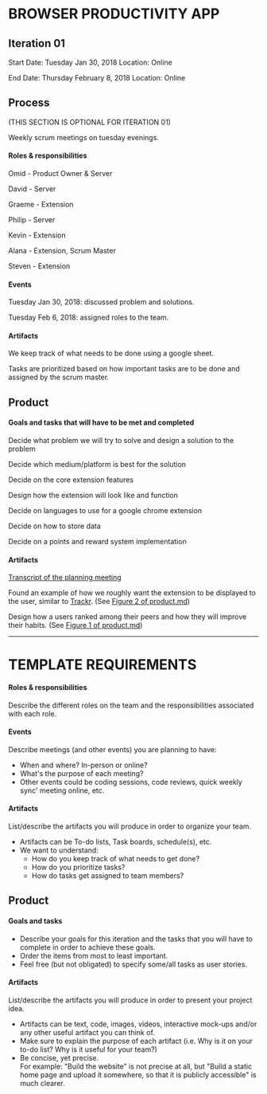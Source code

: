 # BROWSER PRODUCTIVITY APP

## Iteration 01

Start Date: Tuesday Jan 30, 2018
Location: Online
<!--- Established a product and discussed goals of the product. (NOT needed here) --->

End Date: Thursday February 8, 2018
Location: Online
<!--- Assigned roles to the team. --->

## Process
(THIS SECTION IS OPTIONAL FOR ITERATION 01)

Weekly scrum meetings on tuesday evenings. 

#### Roles & responsibilities 

Omid - Product Owner & Server

David - Server

Graeme - Extension

Philip - Server

Kevin - Extension

Alana - Extension, Scrum Master

Steven - Extension

#### Events

Tuesday Jan 30, 2018: discussed problem and solutions.

Tuesday Feb 6, 2018: assigned roles to the team.

#### Artifacts

We keep track of what needs to be done using a google sheet.

Tasks are prioritized based on how important tasks are to be done and assigned by the scrum master.


## Product

#### Goals and tasks that will have to be met and completed

Decide what problem we will try to solve and design a solution to the problem

Decide which medium/platform is best for the solution

Decide on the core extension features

Design how the extension will look like and function

Decide on languages to use for a google chrome extension

Decide on how to store data

Decide on a points and reward system implementation

#### Artifacts

[Transcript of the planning meeting](https://github.com/csc301-winter-2018/project-team-02/blob/master/deliverables/Planning%20meeting%20transcript)

Found an example of how we roughly want the extension to be displayed to the user, similar to [Trackr](https://github.com/srikarg/Trackr). (See [Figure 2 of product.md](https://github.com/csc301-winter-2018/project-team-02/blob/master/deliverables/product.md))

Design how a users ranked among their peers and how they will improve their habits. (See [Figure 1 of product.md](https://github.com/csc301-winter-2018/project-team-02/blob/master/deliverables/product.md))


--------------------------------------------------------------------------------------------------------------------------------

# TEMPLATE REQUIREMENTS
#### Roles & responsibilities

Describe the different roles on the team and the responsibilities associated with each role.

#### Events

Describe meetings (and other events) you are planning to have:

 * When and where? In-person or online?
 * What's the purpose of each meeting?
 * Other events could be coding sessions, code reviews, quick weekly sync' meeting online, etc.

#### Artifacts

List/describe the artifacts you will produce in order to organize your team.       

 * Artifacts can be To-do lists, Task boards, schedule(s), etc.
 * We want to understand:
   * How do you keep track of what needs to get done?
   * How do you prioritize tasks?
   * How do tasks get assigned to team members?


## Product

#### Goals and tasks

 * Describe your goals for this iteration and the tasks that you will have to complete in order to achieve these goals.
 * Order the items from most to least important.
 * Feel free (but not obligated) to specify some/all tasks as user stories.

#### Artifacts

List/describe the artifacts you will produce in order to present your project idea.

 * Artifacts can be text, code, images, videos, interactive mock-ups and/or any other useful artifact you can think of.
 * Make sure to explain the purpose of each artifact (i.e. Why is it on your to-do list? Why is it useful for your team?)
 * Be concise, yet precise.         
   For example: "Build the website" is not precise at all, but "Build a static home page and upload it somewhere, so that it is publicly accessible" is much clearer.

